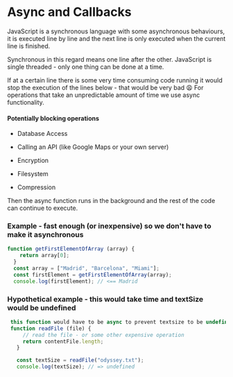 # Async and Callbacks

JavaScript is a synchronous language with some asynchronous behaviours, it is executed line by line and the next line is only executed when the current line is finished.

Synchronous in this regard means one line after the other.
JavaScript is single threaded - only one thing can be done at a time.

If at a certain line there is some very time consuming code running it would stop the execution of the lines below - that would be very bad 😩
For operations that take an unpredictable amount of time we use async functionality.

#### Potentially blocking operations

* Database Access

* Calling an API (like Google Maps or your own server)

* Encryption 

* Filesystem 

* Compression

Then the async function runs in the background and the rest of the code can continue to execute. 

### Example - fast enough (or inexpensive) so we don't have to make it asynchronous
```js
function getFirstElementOfArray (array) {
    return array[0];
  }
  const array = ["Madrid", "Barcelona", "Miami"];
  const firstElement = getFirstElementOfArray(array);
  console.log(firstElement); // <== Madrid
```


### Hypothetical example - this would take time and textSize would be undefined

```js
 this function would have to be async to prevent textsize to be undefined
 function readFile (file) {
     // read the file - or some other expensive operation
     return contentFile.length;
   }

   const textSize = readFile("odyssey.txt");
   console.log(textSize); // => undefined
```

